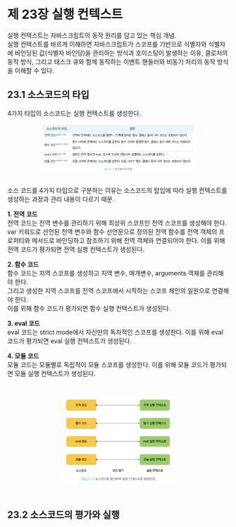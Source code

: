제 23장 실행 컨텍스트
========================
실행 컨텍스트는 자바스크립트의 동작 원리를 담고 있는 핵심 개념.   
실행 컨텍스트를 바르게 이해하면 자바스크립트가 스코프를 기반으로 식별자와 식별자에 바인딩된 값(식별자 바인딩)을 관리하는 방식과 호이스팅이 발생하는 이유, 클로저의 동작 방식,
그리고 태스크 큐와 함께 동작하는 이벤트 핸들러와 비동기 처리의 동작 방식을 이해할 수 있다.

23.1 소스코드의 타입
----------------------
4가지 타입의 소스코드는 실행 컨텍스트를 생성한다.
<br/>
<p align="center">
<img src="./img/소스코드의타입.PNG" width="70%" height="40%" align="center" title="소스코드의타입" alt="소스코드의타입"></img>
</p>
<br/>
소스 코드를 4가지 타입으로 구분하는 이유는 소스코드의 탑입에 따라 실행 컨텍스트를 생성하는 과정과 관리 내용이 다르기 때문.

**1. 전역 코드**   
전역 코드는 전역 변수를 관리하기 위해 최상위 스코프인 전역 스코프를 생성해야 한다.   
var 키워드로 선언된 전역 변수와 함수 선언문으로 정의된 전역 함수를 전역 객체의 프로퍼티와 메서드로 바인딩하고 참조하기 위해 전역 객체와 연결되어야 한다. 이를 위해 전역 코드가 평가되면 전역 실행 컨텍스트가 생성된다. 

**2. 함수 코드**   
함수 코드는 지역 스코프를 생성하고 지역 변수, 매개변수, arguments 객체를 관리해야 한다.   
그리고 생성한 지역 스코프를 전역 스코프에서 시작하는 스코프 체인의 일원으로 연결해야 한다.   
이를 위해 함수 코드가 평가되면 함수 실행 컨텍스트가 생성된다.

**3. eval 코드**   
eval 코드는 strict mode에서 자신만의 독자적인 스코프를 생성한다. 이를 위해 eval 코드가 평가되면 eval 실행 컨텍스트가 생성된다.

**4. 모듈 코드**   
모듈 코드는 모듈별로 독립적이 모듈 스코프를 생성한다. 이를 위해 모듈 코드가 평가되면 모듈 실행 컨텍스트가 생성된다.

<br/>
<p align="center">
<img src="./img/코드평가.PNG" width="50%" height="60%" align="center" title="코드평가" alt="코드평가"></img>
</p>
<br/>

23.2 소스코드의 평가와 실행
------------------------------
